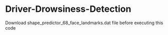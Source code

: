 # Driver-Drowsiness-Detection

Download shape_predictor_68_face_landmarks.dat file before executing this code
